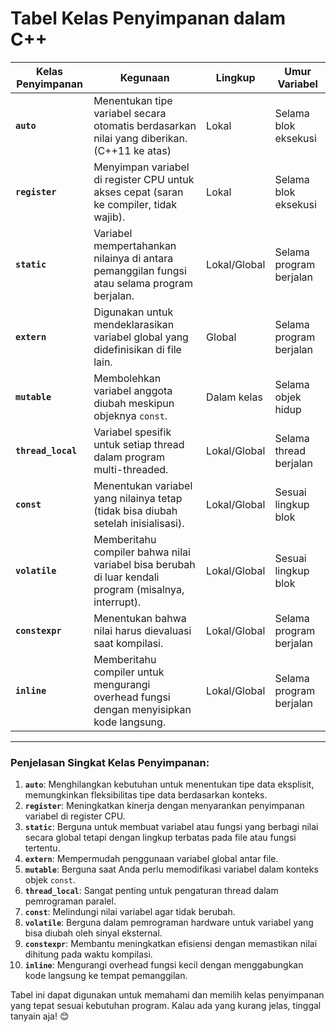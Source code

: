 # Tabel Kelas Penyimpanan dalam C++

| **Kelas Penyimpanan** | **Kegunaan**                                                                                     | **Lingkup**             | **Umur Variabel**            |
|------------------------|-----------------------------------------------------------------------------------------------|-------------------------|------------------------------|
| **`auto`**            | Menentukan tipe variabel secara otomatis berdasarkan nilai yang diberikan. (C++11 ke atas)    | Lokal                  | Selama blok eksekusi        |
| **`register`**        | Menyimpan variabel di register CPU untuk akses cepat (saran ke compiler, tidak wajib).        | Lokal                  | Selama blok eksekusi        |
| **`static`**          | Variabel mempertahankan nilainya di antara pemanggilan fungsi atau selama program berjalan.   | Lokal/Global           | Selama program berjalan      |
| **`extern`**          | Digunakan untuk mendeklarasikan variabel global yang didefinisikan di file lain.              | Global                 | Selama program berjalan      |
| **`mutable`**         | Membolehkan variabel anggota diubah meskipun objeknya `const`.                                | Dalam kelas            | Selama objek hidup          |
| **`thread_local`**    | Variabel spesifik untuk setiap thread dalam program multi-threaded.                           | Lokal/Global           | Selama thread berjalan       |
| **`const`**           | Menentukan variabel yang nilainya tetap (tidak bisa diubah setelah inisialisasi).             | Lokal/Global           | Sesuai lingkup blok         |
| **`volatile`**        | Memberitahu compiler bahwa nilai variabel bisa berubah di luar kendali program (misalnya, interrupt). | Lokal/Global    | Sesuai lingkup blok         |
| **`constexpr`**       | Menentukan bahwa nilai harus dievaluasi saat kompilasi.                                       | Lokal/Global           | Selama program berjalan      |
| **`inline`**          | Memberitahu compiler untuk mengurangi overhead fungsi dengan menyisipkan kode langsung.       | Lokal/Global           | Selama program berjalan      |

---

### Penjelasan Singkat Kelas Penyimpanan:
1. **`auto`**: Menghilangkan kebutuhan untuk menentukan tipe data eksplisit, memungkinkan fleksibilitas tipe data berdasarkan konteks.
2. **`register`**: Meningkatkan kinerja dengan menyarankan penyimpanan variabel di register CPU.
3. **`static`**: Berguna untuk membuat variabel atau fungsi yang berbagi nilai secara global tetapi dengan lingkup terbatas pada file atau fungsi tertentu.
4. **`extern`**: Mempermudah penggunaan variabel global antar file.
5. **`mutable`**: Berguna saat Anda perlu memodifikasi variabel dalam konteks objek `const`.
6. **`thread_local`**: Sangat penting untuk pengaturan thread dalam pemrograman paralel.
7. **`const`**: Melindungi nilai variabel agar tidak berubah.
8. **`volatile`**: Berguna dalam pemrograman hardware untuk variabel yang bisa diubah oleh sinyal eksternal.
9. **`constexpr`**: Membantu meningkatkan efisiensi dengan memastikan nilai dihitung pada waktu kompilasi.
10. **`inline`**: Mengurangi overhead fungsi kecil dengan menggabungkan kode langsung ke tempat pemanggilan.

Tabel ini dapat digunakan untuk memahami dan memilih kelas penyimpanan yang tepat sesuai kebutuhan program. Kalau ada yang kurang jelas, tinggal tanyain aja! 😊
